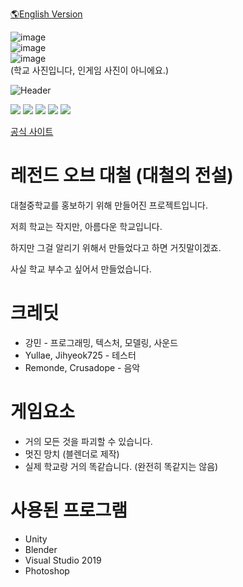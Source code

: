 [🌎English Version](https://github.com/kangmin1972/Legend-of-Daecheol/blob/main/README-EN.md)

![image](https://user-images.githubusercontent.com/81474787/131099822-f9220999-a2df-4ee1-bcfc-f35871167fdf.png) <br>
![image](https://user-images.githubusercontent.com/81474787/131102935-6de5a3d5-5260-45d8-aa2e-9965a237b010.png) <br>
![image](https://user-images.githubusercontent.com/81474787/131103036-13f36400-348b-4882-8074-65e57fd3cb30.png)
<br>
(학교 사진입니다, 인게임 사진이 아니에요.)

![Header](https://user-images.githubusercontent.com/81474787/132936734-c2282863-1bcf-4cce-ae56-146904c4f762.png)

[![](https://img.shields.io/badge/youtube-대철게임즈-red.svg?logo=youtube)](https://www.youtube.com/channel/UCWrFvj14UJrPApqDN00-PGA)
[![](https://img.shields.io/badge/youtube-2020_대철중학교_홍보영상-red.svg?logo=youtube)](https://www.youtube.com/watch?v=fJfXoC-QEIM)
[![](https://img.shields.io/badge/Unity-2019.4.4f1-FFFFFF.svg?logo=unity)](https://unity.com/)
[![](https://img.shields.io/badge/Visual_Studio-2019-B266FF.svg?logo=visualstudio)](https://visualstudio.microsoft.com/)
![](https://img.shields.io/github/downloads/kangmin1972/Legend-of-Daecheol/total?color=blue&label=%EB%8B%A4%EC%9A%B4%EB%A1%9C%EB%93%9C%20%EC%88%98)

[공식 사이트](https://legendofdaecheol.me/)

# 레전드 오브 대철 (대철의 전설)

대철중학교를 홍보하기 위해 만들어진 프로젝트입니다.

저희 학교는 작지만, 아름다운 학교입니다.

하지만 그걸 알리기 위해서 만들었다고 하면 거짓말이겠죠.

사실 학교 부수고 싶어서 만들었습니다.

# 크레딧

* 강민 - 프로그래밍, 텍스처, 모델링, 사운드
* Yullae, Jihyeok725 - 테스터
* Remonde, Crusadope - 음악

# 게임요소

* 거의 모든 것을 파괴할 수 있습니다.
* 멋진 망치 (블렌더로 제작)
* 실제 학교랑 거의 똑같습니다. (완전히 똑같지는 않음)

# 사용된 프로그램

* Unity
* Blender
* Visual Studio 2019
* Photoshop
